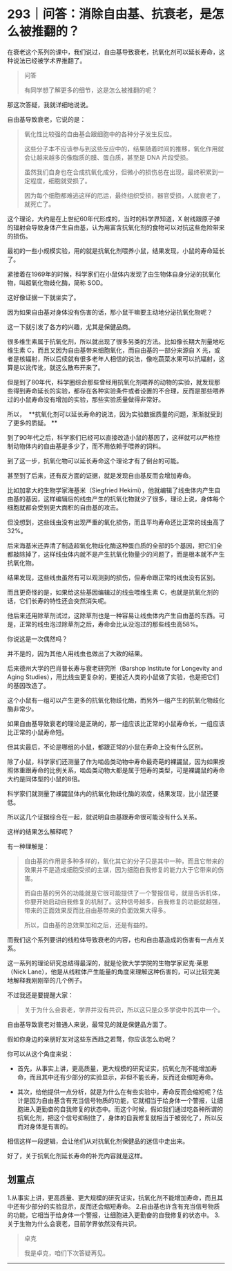 # 293｜问答：消除自由基、抗衰老，是怎么被推翻的？

在衰老这个系列的课中，我们说过，自由基导致衰老，抗氧化剂可以延长寿命，这种说法已经被学术界推翻了。

> 问答
> 
> 有同学想了解更多的细节，这是怎么被推翻的呢？

那这次答疑，我就详细地说说。

自由基导致衰老，它说的是：

> 氧化性比较强的自由基会跟细胞中的各种分子发生反应。
> 
> 
> 
> 这些分子本不应该参与到这些反应中的，结果随着时间的推移，氧化作用就会让越来越多的像脂质的膜、蛋白质，甚至是 DNA 片段受损。
> 
> 
> 
> 虽然我们自身也在合成抗氧化成分，但微小的损伤总在出现，最终积累到一定程度，细胞就受损了。
> 
> 
> 
> 因为每个细胞都难逃这样的厄运，最终组织受损，器官受损，人就衰老了，就死亡了。

这个理论，大约是在上世纪60年代形成的，当时的科学界知道，X 射线跟原子弹的辐射会导致身体产生自由基，认为用富含抗氧化剂的食物可以对抗这些危险带来的损伤。

最初的一些小规模实验，用的就是抗氧化剂喂养小鼠，结果发现，小鼠的寿命延长了。

紧接着在1969年的时候，科学家们在小鼠体内发现了由生物体自身分泌的抗氧化物，叫超氧化物歧化酶，简称 SOD。

这好像证据一下就坐实了。

因为如果自由基对身体没有伤害的话，那小鼠干嘛要主动地分泌抗氧化物呢？

这一下就引发了各方的兴趣，尤其是保健品商。

很多维生素属于抗氧化剂，所以就出现了很多另类的方法。比如像长期大剂量地吃维生素 C，而且又因为自由基带来细胞氧化，而自由基的一部分来源自 X 光，或者是核辐射，所以后续就有很多老年人相信的说法，像吃蔬菜水果可以抗辐射，这算是以讹传讹，就这么散布开来了。

但是到了80年代，科学圈综合那些曾经用抗氧化剂喂养的动物的实验，就发现那些得到寿命延长的实验，都存在各种实验条件或者设置的不合理，反而是那些喂养过的小鼠寿命没有增加的实验，那些实验质量做得非常好。

所以，  **抗氧化剂可以延长寿命的说法，因为实验数据质量的问题，渐渐就受到了更多的质疑。 **

到了90年代之后，科学家们已经可以直接改造小鼠的基因了，这样就可以严格控制动物体内的自由基是多少了，而不用依赖于喂养的饲料。

到了这一步，抗氧化物可以延长寿命这个理论才有了倒台的可能。

甚至到了后来，还有反方面的证据，就是发现自由基反而会增加寿命。

比如加拿大的生物学家海基米（Siegfried Hekimi），他就编辑了线虫体内产生自由基的基因，这样编辑后的线虫产生的抗氧化物就少了很多，理论上说，身体每个细胞就都会受到更大面积的自由基的攻击。

但没想到，这些线虫没有出现严重的氧化损伤，而且平均寿命还比正常的线虫高了32%。

后来海基米还弄清了制造超氧化物歧化酶这种蛋白质的全部的5个基因，把它们全都敲除掉了，这样线虫体内就不是产生抗氧化物量少的问题了，而是根本就不产生抗氧化物。

结果发现，这些线虫虽然有可以观测到的损伤，但寿命跟正常的线虫没有区别。

而且更奇怪的是，如果给这些基因编辑过的线虫喂维生素 C，也就是抗氧化剂的话，它们长寿的特性还会突然消失呢。

他后来还用除草剂试过，这除草剂也是一种容易让线虫体内产生自由基的东西。可是，正常的线虫泡过除草剂之后，寿命会比从没泡过的那些线虫高58%。

你说这是一次偶然吗？

并不是的，因为其他人用线虫也做出了大致的结果。

后来德州大学的巴肖普长寿与衰老研究所（Barshop Institute for Longevity and Aging Studies），用比线虫更复杂的，更接近人类的小鼠做了实验，也是把它们的基因改造了。

这个小鼠有一组可以产生更多的抗氧化物歧化酶，而另外一组产生的抗氧化物歧化酶非常少。

如果自由基导致衰老的理论是正确的，那一组应该比正常的小鼠寿命长，一组应该比正常的小鼠寿命短。

但其实最后，不论是哪组的小鼠，都跟正常的小鼠在寿命上没有什么区别。

除了小鼠，科学家们还测量了作为啮齿类动物中寿命最奇葩的裸鼹鼠，因为如果按照体重跟寿命的比例关系，啮齿类动物大都是属于短寿的类型，可是裸鼹鼠的寿命大约是同体型的小鼠的8倍。

科学家们就测量了裸鼹鼠体内的抗氧化物歧化酶的浓度，结果发现，比小鼠还要低。

所以这几个证据综合在一起，就说明自由基跟寿命很可能没有什么关系。

这样的结果怎么解释呢？

有一种理解是：

> 自由基的作用是多种多样的，氧化其它的分子只是其中一种，而且它带来的效果并不是造成细胞受损的主谋，因为细胞自我修复的能力大于它带来的伤害。
> 
> 
> 
> 而自由基的另外的功能就是它很可能提供了一个警报信号，就是告诉机体，你要开始启动自我修复的机制了。这种信号越多，自我修复的功能就越强，带来的正面效果反而比自由基带来的负面效果大得多。
> 
> 
> 
> 所以，自由基的总效果加和之后，还是有益的。

而我们这个系列要讲的线粒体导致衰老的内容，也和自由基造成的伤害有一点点关系。

这一系列的理论研究总结得最深的，就是伦敦大学学院的生物学家尼克·莱恩（Nick Lane），他是从线粒体产生能量的角度来理解这种伤害的，可以比较完美地解释我刚刚举的几个例子。

不过我还是要提醒大家：

> 关于为什么会衰老，学界并没有共识，所以这只是众多学说中的其中一个。

自由基导致衰老对普通人来说，最常见的就是保健品方面了。

假如你身边的亲朋好友对这些东西趋之若鹜，你应该怎么劝呢？

你可以从这个角度来说：

* 首先，从事实上讲，更高质量，更大规模的研究证实，抗氧化剂不能增加寿命，而且其中还有少部分的实验显示，非但不能长寿，反而还会缩短寿命。

* 其次，给他提供一点分析，就是为什么在有些实验中，寿命反而会缩短呢？估计是因为自由基含有充当信号物质的功能，它就相当于给身体一个警报，让细胞进入更勤奋的自我修复的状态中。而这个时候，假如我们通过吃各种所谓的抗氧化剂，把这个信号抑制住了，身体的自我修复就相当于被弱化了，所以反而对身体是有害的。

相信这样一段逻辑，会让他们从对抗氧化剂保健品的迷信中走出来。

好了，关于抗氧化剂延长寿命的补充内容就是这样。

## 划重点

1.从事实上讲，更高质量、更大规模的研究证实，抗氧化剂不能增加寿命，而且其中还有少部分的实验显示，反而还会缩短寿命。
2.自由基也许含有充当信号物质的功能，它相当于给身体一个警报，让细胞进入更勤奋的自我修复的状态中。
3.关于生物为什么会衰老，目前学界依然没有共识。

> 卓克
> 
> 我是卓克，咱们下次答疑再见。

---
